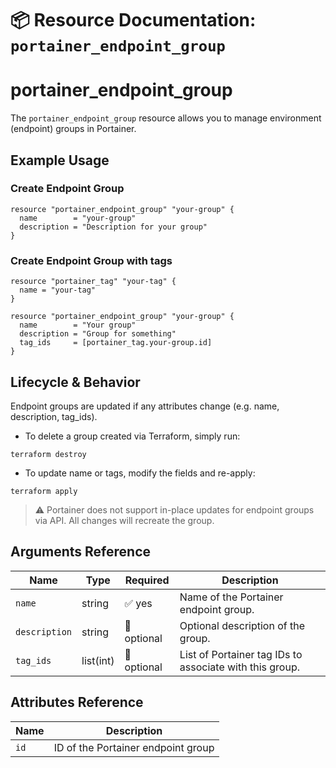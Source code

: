 # 📦 **Resource Documentation: `portainer_endpoint_group`**

# portainer_endpoint_group
The `portainer_endpoint_group` resource allows you to manage environment (endpoint) groups in Portainer.

## Example Usage

### Create Endpoint Group
```hcl
resource "portainer_endpoint_group" "your-group" {
  name        = "your-group"
  description = "Description for your group"
}
```

### Create Endpoint Group with tags

```hcl
resource "portainer_tag" "your-tag" {
  name = "your-tag"
}

resource "portainer_endpoint_group" "your-group" {
  name        = "Your group"
  description = "Group for something"
  tag_ids     = [portainer_tag.your-group.id]
}
```

## Lifecycle & Behavior

Endpoint groups are updated if any attributes change (e.g. name, description, tag_ids).

- To delete a group created via Terraform, simply run:
```hcl
terraform destroy
```

- To update name or tags, modify the fields and re-apply:
```hcl
terraform apply
```
> ⚠️ Portainer does not support in-place updates for endpoint groups via API. All changes will recreate the group.

## Arguments Reference

| Name          | Type       | Required     | Description                                                    |
|---------------|------------|--------------|----------------------------------------------------------------|
| `name`        | string     | ✅ yes       | Name of the Portainer endpoint group.                          |
| `description` | string     | 🚫 optional  | Optional description of the group.                             |
| `tag_ids`     | list(int)  | 🚫 optional  | List of Portainer tag IDs to associate with this group.        |                                     |

## Attributes Reference

| Name | Description              |
|------|--------------------------|
| `id` | ID of the Portainer endpoint group |
